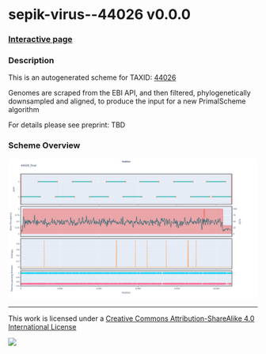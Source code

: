 # sepik-virus--44026 v0.0.0

### [Interactive page](https://chrisgkent.github.io/schemes/sepik-virus--44026-1000-v0.0.0)

### Description

This is an autogenerated scheme for TAXID: [44026](https://www.ncbi.nlm.nih.gov/Taxonomy/Browser/wwwtax.cgi?mode=Info&id=44026&lvl=3&lin=f&keep=1&srchmode=1&unlock)

Genomes are scraped from the EBI API, and then filtered, phylogenetically downsampled and aligned, to produce the input for a new PrimalScheme algorithm

For details please see preprint: TBD

### Scheme Overview

![Alt text](work/44026_final.png '44026_final.png')

------------------------------------------------------------------------

This work is licensed under a [Creative Commons Attribution-ShareAlike 4.0 International License](http://creativecommons.org/licenses/by-sa/4.0/) 

![](https://i.creativecommons.org/l/by-sa/4.0/88x31.png)